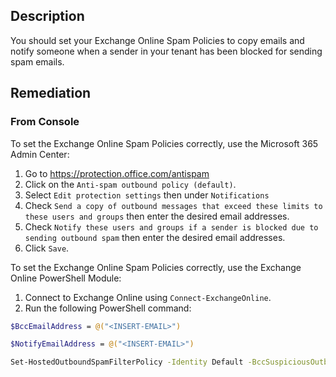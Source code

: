 ## Description

You should set your Exchange Online Spam Policies to copy emails and notify someone when a sender in your tenant has been blocked for sending spam emails.

## Remediation

### From Console

To set the Exchange Online Spam Policies correctly, use the Microsoft 365 Admin Center:

1. Go to https://protection.office.com/antispam
2. Click on the `Anti-spam outbound policy (default)`.
3. Select `Edit protection settings` then under `Notifications`
4. Check `Send a copy of outbound messages that exceed these limits to these users and groups` then enter the desired email addresses.
5. Check `Notify these users and groups if a sender is blocked due to sending outbound spam` then enter the desired email addresses.
6. Click `Save`.

To set the Exchange Online Spam Policies correctly, use the Exchange Online PowerShell Module:

1. Connect to Exchange Online using `Connect-ExchangeOnline`.
2. Run the following PowerShell command:

```bash
$BccEmailAddress = @("<INSERT-EMAIL>") 

$NotifyEmailAddress = @("<INSERT-EMAIL>")

Set-HostedOutboundSpamFilterPolicy -Identity Default -BccSuspiciousOutboundAdditionalRecipients $BccEmailAddress -BccSuspiciousOutboundMail $true -NotifyOutboundSpam $true -NotifyOutboundSpamRecipients $NotifyEmailAddress
```
